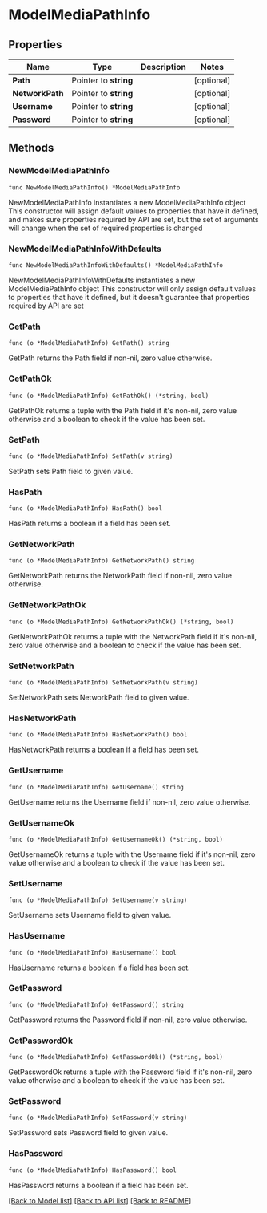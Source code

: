 # ModelMediaPathInfo

## Properties

Name | Type | Description | Notes
------------ | ------------- | ------------- | -------------
**Path** | Pointer to **string** |  | [optional] 
**NetworkPath** | Pointer to **string** |  | [optional] 
**Username** | Pointer to **string** |  | [optional] 
**Password** | Pointer to **string** |  | [optional] 

## Methods

### NewModelMediaPathInfo

`func NewModelMediaPathInfo() *ModelMediaPathInfo`

NewModelMediaPathInfo instantiates a new ModelMediaPathInfo object
This constructor will assign default values to properties that have it defined,
and makes sure properties required by API are set, but the set of arguments
will change when the set of required properties is changed

### NewModelMediaPathInfoWithDefaults

`func NewModelMediaPathInfoWithDefaults() *ModelMediaPathInfo`

NewModelMediaPathInfoWithDefaults instantiates a new ModelMediaPathInfo object
This constructor will only assign default values to properties that have it defined,
but it doesn't guarantee that properties required by API are set

### GetPath

`func (o *ModelMediaPathInfo) GetPath() string`

GetPath returns the Path field if non-nil, zero value otherwise.

### GetPathOk

`func (o *ModelMediaPathInfo) GetPathOk() (*string, bool)`

GetPathOk returns a tuple with the Path field if it's non-nil, zero value otherwise
and a boolean to check if the value has been set.

### SetPath

`func (o *ModelMediaPathInfo) SetPath(v string)`

SetPath sets Path field to given value.

### HasPath

`func (o *ModelMediaPathInfo) HasPath() bool`

HasPath returns a boolean if a field has been set.

### GetNetworkPath

`func (o *ModelMediaPathInfo) GetNetworkPath() string`

GetNetworkPath returns the NetworkPath field if non-nil, zero value otherwise.

### GetNetworkPathOk

`func (o *ModelMediaPathInfo) GetNetworkPathOk() (*string, bool)`

GetNetworkPathOk returns a tuple with the NetworkPath field if it's non-nil, zero value otherwise
and a boolean to check if the value has been set.

### SetNetworkPath

`func (o *ModelMediaPathInfo) SetNetworkPath(v string)`

SetNetworkPath sets NetworkPath field to given value.

### HasNetworkPath

`func (o *ModelMediaPathInfo) HasNetworkPath() bool`

HasNetworkPath returns a boolean if a field has been set.

### GetUsername

`func (o *ModelMediaPathInfo) GetUsername() string`

GetUsername returns the Username field if non-nil, zero value otherwise.

### GetUsernameOk

`func (o *ModelMediaPathInfo) GetUsernameOk() (*string, bool)`

GetUsernameOk returns a tuple with the Username field if it's non-nil, zero value otherwise
and a boolean to check if the value has been set.

### SetUsername

`func (o *ModelMediaPathInfo) SetUsername(v string)`

SetUsername sets Username field to given value.

### HasUsername

`func (o *ModelMediaPathInfo) HasUsername() bool`

HasUsername returns a boolean if a field has been set.

### GetPassword

`func (o *ModelMediaPathInfo) GetPassword() string`

GetPassword returns the Password field if non-nil, zero value otherwise.

### GetPasswordOk

`func (o *ModelMediaPathInfo) GetPasswordOk() (*string, bool)`

GetPasswordOk returns a tuple with the Password field if it's non-nil, zero value otherwise
and a boolean to check if the value has been set.

### SetPassword

`func (o *ModelMediaPathInfo) SetPassword(v string)`

SetPassword sets Password field to given value.

### HasPassword

`func (o *ModelMediaPathInfo) HasPassword() bool`

HasPassword returns a boolean if a field has been set.


[[Back to Model list]](../README.md#documentation-for-models) [[Back to API list]](../README.md#documentation-for-api-endpoints) [[Back to README]](../README.md)


